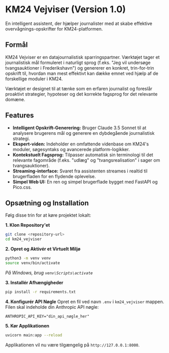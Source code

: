 # KM24 Vejviser (Version 1.0)

En intelligent assistent, der hjælper journalister med at skabe effektive overvågnings-opskrifter for KM24-platformen.

## Formål

KM24 Vejviser er en datajournalistisk sparringspartner. Værktøjet tager et journalistisk mål formuleret i naturligt sprog (f.eks. "Jeg vil undersøge tvangsauktioner i Frederikshavn") og genererer en konkret, trin-for-trin opskrift til, hvordan man mest effektivt kan dække emnet ved hjælp af de forskellige moduler i KM24.

Værktøjet er designet til at tænke som en erfaren journalist og foreslår proaktivt strategier, hypoteser og det korrekte fagsprog for det relevante domæne.

## Features

- **Intelligent Opskrift-Generering:** Bruger Claude 3.5 Sonnet til at analysere brugerens mål og generere en dybdegående journalistisk strategi.
- **Ekspert-viden:** Indeholder en omfattende videnbase om KM24's moduler, søgesyntaks og avancerede platform-logikker.
- **Kontekstuelt Fagsprog:** Tilpasser automatisk sin terminologi til det relevante fagområde (f.eks. "udlæg" og "tvangsrealisation" i sager om tvangsauktioner).
- **Streaming-interface:** Svaret fra assistenten streames i realtid til brugerfladen for en flydende oplevelse.
- **Simpel Web UI:** En ren og simpel brugerflade bygget med FastAPI og Pico.css.

## Opsætning og Installation

Følg disse trin for at køre projektet lokalt:

**1. Klon Repository'et**
```bash
git clone <repository-url>
cd km24_vejviser
```

**2. Opret og Aktivér et Virtuelt Miljø**
```bash
python3 -m venv venv
source venv/bin/activate
```
*På Windows, brug `venv\Scripts\activate`*

**3. Installér Afhængigheder**
```bash
pip install -r requirements.txt
```

**4. Konfigurér API Nøgle**
Opret en fil ved navn `.env` i `km24_vejviser` mappen. Filen skal indeholde din Anthropic API nøgle:
```
ANTHROPIC_API_KEY="din_api_nøgle_her"
```

**5. Kør Applikationen**
```bash
uvicorn main:app --reload
```
Applikationen vil nu være tilgængelig på `http://127.0.0.1:8000`. 
